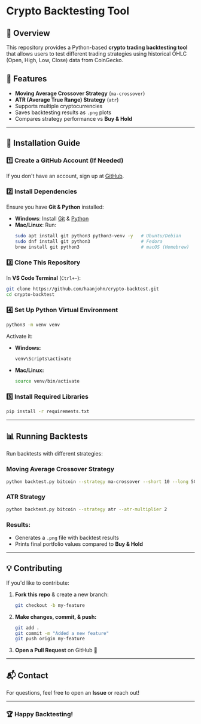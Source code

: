 # Crypto Backtesting Tool

## 📌 Overview
This repository provides a Python-based **crypto trading backtesting tool** that allows users to test different trading strategies using historical OHLC (Open, High, Low, Close) data from CoinGecko.

## 🚀 Features
- **Moving Average Crossover Strategy** (`ma-crossover`)
- **ATR (Average True Range) Strategy** (`atr`)
- Supports multiple cryptocurrencies
- Saves backtesting results as `.png` plots
- Compares strategy performance vs **Buy & Hold**

---
## 🔧 Installation Guide

### **1️⃣ Create a GitHub Account (If Needed)**
If you don't have an account, sign up at [GitHub](https://github.com/).

### **2️⃣ Install Dependencies**
Ensure you have **Git & Python** installed:

- **Windows**: Install [Git](https://git-scm.com/downloads) & [Python](https://www.python.org/downloads/)
- **Mac/Linux**: Run:
  ```sh
  sudo apt install git python3 python3-venv -y   # Ubuntu/Debian
  sudo dnf install git python3                   # Fedora
  brew install git python3                       # macOS (Homebrew)
  ```

### **3️⃣ Clone This Repository**
In **VS Code Terminal** (`Ctrl+~`):
```sh
git clone https://github.com/haanjohn/crypto-backtest.git
cd crypto-backtest
```

### **4️⃣ Set Up Python Virtual Environment**
```sh
python3 -m venv venv
```
Activate it:
- **Windows:**
  ```sh
  venv\Scripts\activate
  ```
- **Mac/Linux:**
  ```sh
  source venv/bin/activate
  ```

### **5️⃣ Install Required Libraries**
```sh
pip install -r requirements.txt
```

---
## 📊 Running Backtests
Run backtests with different strategies:

### **Moving Average Crossover Strategy**
```sh
python backtest.py bitcoin --strategy ma-crossover --short 10 --long 50
```

### **ATR Strategy**
```sh
python backtest.py bitcoin --strategy atr --atr-multiplier 2
```

### **Results:**
- Generates a `.png` file with backtest results
- Prints final portfolio values compared to **Buy & Hold**

---
## 💡 Contributing
If you'd like to contribute:
1. **Fork this repo** & create a new branch:
   ```sh
   git checkout -b my-feature
   ```
2. **Make changes, commit, & push:**
   ```sh
   git add .
   git commit -m "Added a new feature"
   git push origin my-feature
   ```
3. **Open a Pull Request** on GitHub 🚀

---
## 📬 Contact
For questions, feel free to open an **Issue** or reach out!

---
### 🏆 Happy Backtesting!
